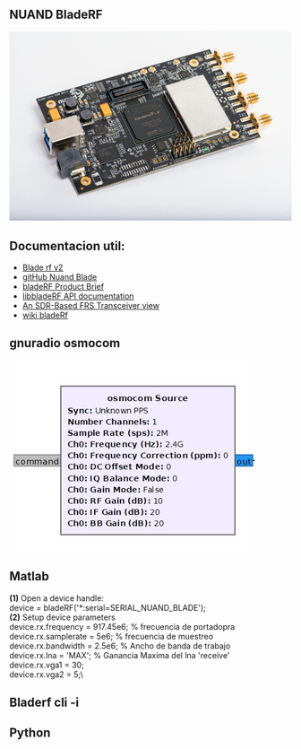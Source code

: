 ## NUAND BladeRF 
![image](BladeRFv2Ax4/bladerfv2ax4_1.jpg)

## Documentacion util:
- [Blade rf v2](https://www.nuand.com/bladerf-2-0-micro/)
- [gitHub Nuand Blade](https://github.com/Nuand/bladeRF)
- [bladeRF Product Brief](https://www.nuand.com/bladeRF-brief.pdf)
- [libbladeRF API documentation](https://www.nuand.com/bladeRF-doc/libbladeRF/v2.2.1/)
- [An SDR-Based FRS Transceiver view](https://www.nuand.com/bladeRF-doc/examples/bladeRF_frs.html)
- [wiki bladeRf](https://github.com/Nuand/bladeRF/wiki)

## gnuradio osmocom
![image](BladeRFv2Ax4/gnuradio_modulo.JPG)

## Matlab

**(1)** Open a device handle:\
device = bladeRF('*:serial=SERIAL_NUAND_BLADE');\
**(2)** Setup device parameters\
device.rx.frequency  = 917.45e6;    % frecuencia de portadopra\
device.rx.samplerate = 5e6;         % frecuencia de muestreo\
device.rx.bandwidth  = 2.5e6;       % Ancho de banda de trabajo\
device.rx.lna        = 'MAX';       % Ganancia Maxima del lna 'receive'\
device.rx.vga1       = 30;\
device.rx.vga2       = 5;\


## Bladerf cli -i


## Python



